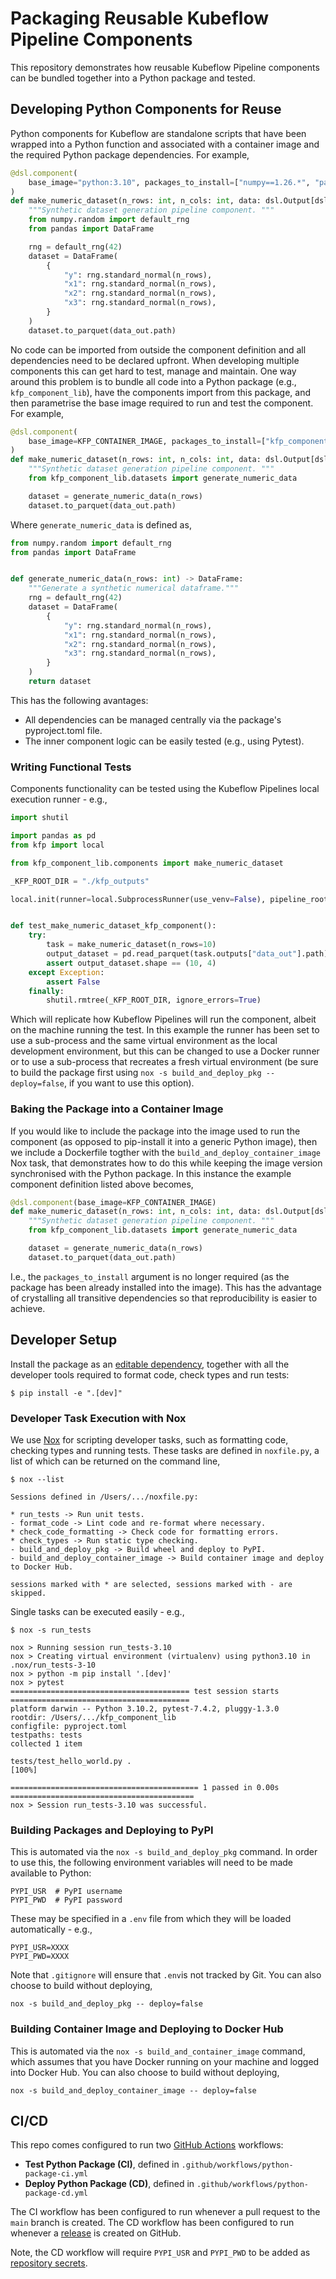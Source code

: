 # Packaging Reusable Kubeflow Pipeline Components

This repository demonstrates how reusable Kubeflow Pipeline components can be bundled together into a Python package and tested.

## Developing Python Components for Reuse

Python components for Kubeflow are standalone scripts that have been wrapped into a Python function and associated with a container image and the required Python package dependencies. For example,

```python
@dsl.component(
    base_image="python:3.10", packages_to_install=["numpy==1.26.*", "pandas==2.2.*"]
)
def make_numeric_dataset(n_rows: int, n_cols: int, data: dsl.Output[dsl.Dataset]) -> None:
    """Synthetic dataset generation pipeline component. """
    from numpy.random import default_rng
    from pandas import DataFrame

    rng = default_rng(42)
    dataset = DataFrame(
        {
            "y": rng.standard_normal(n_rows),
            "x1": rng.standard_normal(n_rows),
            "x2": rng.standard_normal(n_rows),
            "x3": rng.standard_normal(n_rows),
        }
    )
    dataset.to_parquet(data_out.path)
```

No code can be imported from outside the component definition and all dependencies need to be declared upfront. When developing multiple components this can get hard to test, manage and maintain. One way around this problem is to bundle all code into a Python package (e.g., `kfp_component_lib`), have the components import from this package, and then parametrise the base image required to run and test the component. For example,

```python
@dsl.component(
    base_image=KFP_CONTAINER_IMAGE, packages_to_install=["kfp_component_pipeline==0.1.0"]
)
def make_numeric_dataset(n_rows: int, n_cols: int, data: dsl.Output[dsl.Dataset]) -> None:
    """Synthetic dataset generation pipeline component. """
    from kfp_component_lib.datasets import generate_numeric_data

    dataset = generate_numeric_data(n_rows)
    dataset.to_parquet(data_out.path)
```

Where `generate_numeric_data` is defined as,

```python
from numpy.random import default_rng
from pandas import DataFrame


def generate_numeric_data(n_rows: int) -> DataFrame:
    """Generate a synthetic numerical dataframe."""
    rng = default_rng(42)
    dataset = DataFrame(
        {
            "y": rng.standard_normal(n_rows),
            "x1": rng.standard_normal(n_rows),
            "x2": rng.standard_normal(n_rows),
            "x3": rng.standard_normal(n_rows),
        }
    )
    return dataset
```

This has the following avantages:

* All dependencies can be managed centrally via the package's pyproject.toml file.
* The inner component logic can be easily tested (e.g., using Pytest).

### Writing Functional Tests

Components functionality can be tested using the Kubeflow Pipelines local execution runner - e.g.,

```python
import shutil

import pandas as pd
from kfp import local

from kfp_component_lib.components import make_numeric_dataset

_KFP_ROOT_DIR = "./kfp_outputs"

local.init(runner=local.SubprocessRunner(use_venv=False), pipeline_root=_KFP_ROOT_DIR)


def test_make_numeric_dataset_kfp_component():
    try:
        task = make_numeric_dataset(n_rows=10)
        output_dataset = pd.read_parquet(task.outputs["data_out"].path)
        assert output_dataset.shape == (10, 4)
    except Exception:
        assert False
    finally:
        shutil.rmtree(_KFP_ROOT_DIR, ignore_errors=True)
```

Which will replicate how Kubeflow Pipelines will run the component, albeit on the machine running the test. In this example the runner has been set to use a sub-process and the same virtual environment as the local development environment, but this can be changed to use a Docker runner or to use a sub-process that recreates a fresh virtual environment (be sure to build the package first using `nox -s build_and_deploy_pkg -- deploy=false`, if you want to use this option).

### Baking the Package into a Container Image

If you would like to include the package into the image used to run the component (as opposed to pip-install it into a generic Python image), then we include a Dockerfile togther with the `build_and_deploy_container_image` Nox task, that demonstrates how to do this while keeping the image version synchronised with the Python package. In this instance the example component definition listed above becomes,

```python
@dsl.component(base_image=KFP_CONTAINER_IMAGE)
def make_numeric_dataset(n_rows: int, n_cols: int, data: dsl.Output[dsl.Dataset]) -> None:
    """Synthetic dataset generation pipeline component. """
    from kfp_component_lib.datasets import generate_numeric_data

    dataset = generate_numeric_data(n_rows)
    dataset.to_parquet(data_out.path)
```

I.e., the `packages_to_install` argument is no longer required (as the package has been already installed into the image). This has the advantage of crystalling all transitive dependencies so that reproducibility is easier to achieve.

## Developer Setup

Install the package as an [editable dependency](https://setuptools.pypa.io/en/latest/userguide/development_mode.html), together with all the developer tools required to format code, check types and run tests:

```text
$ pip install -e ".[dev]"
```

### Developer Task Execution with Nox

We use [Nox](https://nox.thea.codes/en/stable/) for scripting developer tasks, such as formatting code, checking types and running tests. These tasks are defined in `noxfile.py`, a list of which can be returned on the command line,

```text
$ nox --list

Sessions defined in /Users/.../noxfile.py:

* run_tests -> Run unit tests.
- format_code -> Lint code and re-format where necessary.
* check_code_formatting -> Check code for formatting errors.
* check_types -> Run static type checking.
- build_and_deploy_pkg -> Build wheel and deploy to PyPI.
- build_and_deploy_container_image -> Build container image and deploy to Docker Hub.

sessions marked with * are selected, sessions marked with - are skipped.
```

Single tasks can be executed easily - e.g.,

```text
$ nox -s run_tests

nox > Running session run_tests-3.10
nox > Creating virtual environment (virtualenv) using python3.10 in .nox/run_tests-3-10
nox > python -m pip install '.[dev]'
nox > pytest 
======================================== test session starts ========================================
platform darwin -- Python 3.10.2, pytest-7.4.2, pluggy-1.3.0
rootdir: /Users/.../kfp_component_lib
configfile: pyproject.toml
testpaths: tests
collected 1 item                                                                                                                                                         

tests/test_hello_world.py .                                                                                                                                        [100%]

========================================== 1 passed in 0.00s =========================================
nox > Session run_tests-3.10 was successful.
```

### Building Packages and Deploying to PyPI

This is automated via the `nox -s build_and_deploy_pkg` command. In order to use this, the following environment variables will need to be made available to Python:

```text
PYPI_USR  # PyPI username
PYPI_PWD  # PyPI password
```

These may be specified in a `.env` file from which they will be loaded automatically - e.g.,

```text
PYPI_USR=XXXX
PYPI_PWD=XXXX
```

Note that `.gitignore` will ensure that `.env`is not tracked by Git. You can also choose to build without deploying,

```text
nox -s build_and_deploy_pkg -- deploy=false
```

### Building Container Image and Deploying to Docker Hub

This is automated via the `nox -s build_and_container_image` command, which assumes that you have Docker running on your machine and logged into Docker Hub. You can also choose to build without deploying,

```text
nox -s build_and_deploy_container_image -- deploy=false
```

## CI/CD

This repo comes configured to run two [GitHub Actions](https://docs.github.com/en/actions) workflows:

- **Test Python Package (CI)**, defined in `.github/workflows/python-package-ci.yml`
- **Deploy Python Package (CD)**, defined in `.github/workflows/python-package-cd.yml`

The CI workflow has been configured to run whenever a pull request to the `main` branch is created. The CD workflow has been configured to run whenever a [release](https://docs.github.com/en/repositories/releasing-projects-on-github/managing-releases-in-a-repository) is created on GitHub.

Note, the CD workflow will require `PYPI_USR` and `PYPI_PWD` to be added as [repository secrets](https://docs.github.com/en/actions/security-guides/using-secrets-in-github-actions).
